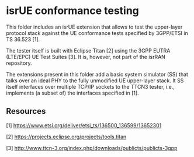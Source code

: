 isrUE conformance testing
=========================

This folder includes an isrUE extension that allows to test
the upper-layer protocol stack against the UE conformance tests specified
by 3GPP/ETSI in TS 36.523 [1].

The tester itself is built with Eclipse Titan [2] using the 3GPP EUTRA (LTE/EPC) UE Test Suites [3]. It is, however,
not part of the isrRAN repository.

The extensions present in this folder add a basic system simulator (SS) that talks over an ideal PHY to the 
fully unmodified UE upper-layer stack. It SS itself interfaces over multiple TCP/IP sockets to the TTCN3 tester, i.e.,
implements (a subset of) the interfaces specified in [1].


Resources
---------

[1] https://www.etsi.org/deliver/etsi_ts/136500_136599/13652301

[2] https://projects.eclipse.org/projects/tools.titan

[3] http://www.ttcn-3.org/index.php/downloads/publicts/publicts-3gpp
